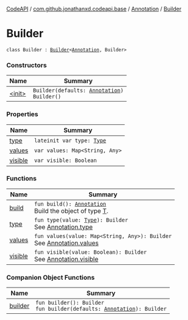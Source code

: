 [CodeAPI](../../../index.md) / [com.github.jonathanxd.codeapi.base](../../index.md) / [Annotation](../index.md) / [Builder](.)

# Builder

`class Builder : `[`Builder`](../../-typed/-builder/index.md)`<`[`Annotation`](../index.md)`, Builder>`

### Constructors

| Name | Summary |
|---|---|
| [&lt;init&gt;](-init-.md) | `Builder(defaults: `[`Annotation`](../index.md)`)`<br>`Builder()` |

### Properties

| Name | Summary |
|---|---|
| [type](type.md) | `lateinit var type: `[`Type`](http://docs.oracle.com/javase/6/docs/api/java/lang/reflect/Type.html) |
| [values](values.md) | `var values: Map<String, Any>` |
| [visible](visible.md) | `var visible: Boolean` |

### Functions

| Name | Summary |
|---|---|
| [build](build.md) | `fun build(): `[`Annotation`](../index.md)<br>Build the object of type [T](#). |
| [type](type.md) | `fun type(value: `[`Type`](http://docs.oracle.com/javase/6/docs/api/java/lang/reflect/Type.html)`): Builder`<br>See [Annotation.type](../type.md) |
| [values](values.md) | `fun values(value: Map<String, Any>): Builder`<br>See [Annotation.values](../values.md) |
| [visible](visible.md) | `fun visible(value: Boolean): Builder`<br>See [Annotation.visible](../visible.md) |

### Companion Object Functions

| Name | Summary |
|---|---|
| [builder](builder.md) | `fun builder(): Builder`<br>`fun builder(defaults: `[`Annotation`](../index.md)`): Builder` |
